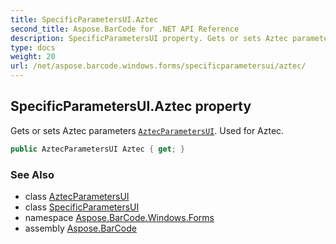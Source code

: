 ```yaml
---
title: SpecificParametersUI.Aztec
second_title: Aspose.BarCode for .NET API Reference
description: SpecificParametersUI property. Gets or sets Aztec parameters AztecParametersUI. Used for Aztec
type: docs
weight: 20
url: /net/aspose.barcode.windows.forms/specificparametersui/aztec/
---
```

## SpecificParametersUI.Aztec property

Gets or sets Aztec parameters [`AztecParametersUI`](../../aztecparametersui/). Used for Aztec.

```csharp
public AztecParametersUI Aztec { get; }
```

### See Also

* class [AztecParametersUI](../../aztecparametersui/)
* class [SpecificParametersUI](../)
* namespace [Aspose.BarCode.Windows.Forms](../../../aspose.barcode.windows.forms/)
* assembly [Aspose.BarCode](../../../)



